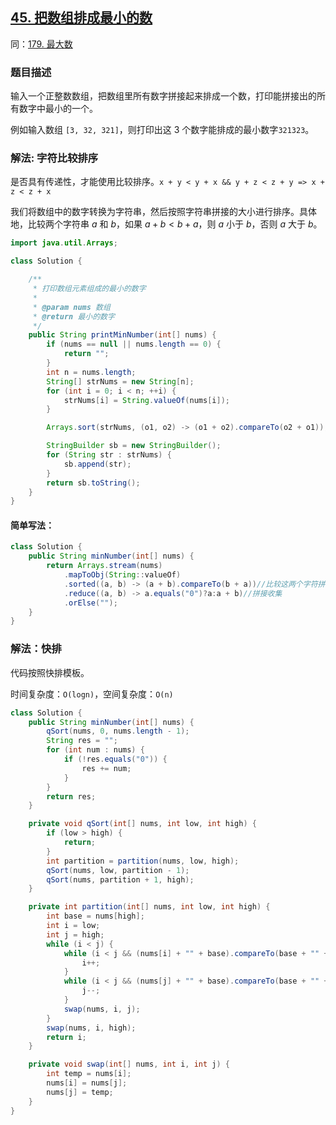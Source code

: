 ## [45. 把数组排成最小的数](https://leetcode.cn/problems/ba-shu-zu-pai-cheng-zui-xiao-de-shu-lcof/)
同：[179. 最大数](https://leetcode.cn/problems/largest-number/description/)

### 题目描述

输入一个正整数数组，把数组里所有数字拼接起来排成一个数，打印能拼接出的所有数字中最小的一个。

例如输入数组 `[3, 32, 321]`，则打印出这 3 个数字能排成的最小数字`321323`。

### 解法: 字符比较排序
是否具有传递性，才能使用比较排序。`x + y < y + x && y + z < z + y => x + z < z + x`

我们将数组中的数字转换为字符串，然后按照字符串拼接的大小进行排序。具体地，比较两个字符串 $a$ 和 $b$，如果 $a + b < b + a$，则 $a$ 小于 $b$，否则 $a$ 大于 $b$。
```java
import java.util.Arrays;

class Solution {

    /**
     * 打印数组元素组成的最小的数字
     *
     * @param nums 数组
     * @return 最小的数字
     */
    public String printMinNumber(int[] nums) {
        if (nums == null || nums.length == 0) {
            return "";
        }
        int n = nums.length;
        String[] strNums = new String[n];
        for (int i = 0; i < n; ++i) {
            strNums[i] = String.valueOf(nums[i]);
        }

        Arrays.sort(strNums, (o1, o2) -> (o1 + o2).compareTo(o2 + o1));

        StringBuilder sb = new StringBuilder();
        for (String str : strNums) {
            sb.append(str);
        }
        return sb.toString();
    }
}
```

#### 简单写法：
```java
class Solution {
    public String minNumber(int[] nums) {
        return Arrays.stream(nums)
            .mapToObj(String::valueOf)
            .sorted((a, b) -> (a + b).compareTo(b + a))//比较这两个字符拼接后ASCII码比较大小
            .reduce((a, b) -> a.equals("0")?a:a + b)//拼接收集
            .orElse("");
    }
}
```

### 解法：快排
代码按照快排模板。

时间复杂度：`O(logn)`，空间复杂度：`O(n)`
```java
class Solution {
    public String minNumber(int[] nums) {
        qSort(nums, 0, nums.length - 1);
        String res = "";
        for (int num : nums) {
            if (!res.equals("0")) {
                res += num;
            }
        }
        return res;
    }

    private void qSort(int[] nums, int low, int high) {
        if (low > high) {
            return;
        }
        int partition = partition(nums, low, high);
        qSort(nums, low, partition - 1);
        qSort(nums, partition + 1, high);
    }

    private int partition(int[] nums, int low, int high) {
        int base = nums[high];
        int i = low;
        int j = high;
        while (i < j) {
            while (i < j && (nums[i] + "" + base).compareTo(base + "" + nums[i]) <= 0) {
                i++;
            }
            while (i < j && (nums[j] + "" + base).compareTo(base + "" + nums[j]) >= 0) {
                j--;
            }
            swap(nums, i, j);
        }
        swap(nums, i, high);
        return i;
    }

    private void swap(int[] nums, int i, int j) {
        int temp = nums[i];
        nums[i] = nums[j];
        nums[j] = temp;
    }
}
```

